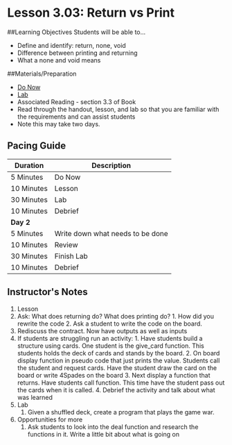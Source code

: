 # Lesson 3.03: Return vs Print

##Learning Objectives
Students will be able to... 
* Define and identify: return, none, void
* Difference between printing and returning
* What a none and void means 

##Materials/Preparation
* [Do Now]
* [Lab]
* Associated Reading - section 3.3 of Book
* Read through the handout, lesson, and lab so that you are familiar with the requirements and can assist students
* Note this may take two days.

## Pacing Guide
| **Duration**   | **Description** |
| ---------- | ----------- |
| 5 Minutes  | Do Now      |
| 10 Minutes | Lesson      |
| 30 Minutes | Lab         |
| 10 Minutes | Debrief  |
| **Day 2**  |             |
| 5 Minutes  | Write down what needs to be done| 
| 10 Minutes | Review      | 
| 30 Minutes | Finish Lab  |
| 10 Minutes | Debrief  |  

## Instructor's Notes
1. Lesson
  1. Ask: What does returning do? What does printing do? 
    1. How did you rewrite the code
    2. Ask a student to write the code on the board. 
  2. Rediscuss the contract. Now have outputs as well as inputs 
  3. If students are struggling run an activity: 
	1. Have students build a structure using cards. One student is the give_card function. This students holds the deck of cards and stands by the board. 
	2. On board display function in pseudo code that just prints the value. Students call the student and request cards. Have the student draw the card on the board or write 4Spades on the board
	3. Next display a function that returns. Have students call function. This time have the student pass out the cards when it is called. 
	4. Debrief the activity and talk about what was learned 
1. Lab
    1. Given a shuffled deck, create a program that plays the game war.  
4. Opportunities for more
    1. Ask students to look into the deal function and research the functions in it. Write a little bit about what is going on
  

[Do Now]:do_now_303.md
[Lab]:lab_303.md